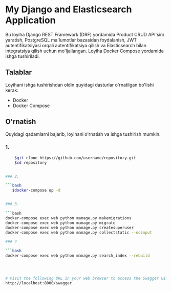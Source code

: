 # My Django and Elasticsearch Application

Bu loyiha Django REST Framework (DRF) yordamida Product CRUD API'sini yaratish, PostgreSQL ma'lumotlar bazasidan foydalanish, JWT autentifikatsiyasi orqali autentifikatsiya qilish va Elasticsearch bilan integratsiya qilish uchun mo'ljallangan. Loyiha Docker Compose yordamida ishga tushiriladi.

## Talablar

Loyihani ishga tushirishdan oldin quyidagi dasturlar o'rnatilgan bo'lishi kerak:

- Docker
- Docker Compose

## O'rnatish

Quyidagi qadamlarni bajarib, loyihani o'rnatish va ishga tushirish mumkin.
### 1.

```bash
    $git clone https://github.com/username/repository.git
    $cd repository


### 2.

```bash
   $docker-compose up -d


### 3.

```bash
docker-compose exec web python manage.py makemigrations
docker-compose exec web python manage.py migrate
docker-compose exec web python manage.py createsuperuser
docker-compose exec web python manage.py collectstatic --noinput

### 4

```bash
docker-compose exec web python manage.py search_index --rebuild




# Visit the following URL in your web browser to access the Swagger UI
http://localhost:8000/swagger